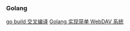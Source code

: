 ### Golang

[go build 交叉编译](/Backend/go/go-build-交叉编译.md)
[Golang 实现简单 WebDAV 系统](/Backend/go/Golang实现简单WebDAV系统.md)
